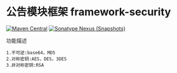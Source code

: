 # 公告模块框架 framework-security
[![Maven Central](https://maven-badges.herokuapp.com/maven-central/com.github.fartherp/framework-security/badge.svg)](https://maven-badges.herokuapp.com/maven-central/com.github.fartherp/framework-security/)
[![Sonatype Nexus (Snapshots)](https://img.shields.io/nexus/s/https/oss.sonatype.org/com.github.fartherp/framework-security.svg)](https://oss.sonatype.org/content/repositories/snapshots/com/github/fartherp/framework-security)

功能描述

```
1.不可逆:base64，MD5
2.对称密钥:AES，DES，3DES
3.非对称密钥:RSA
```